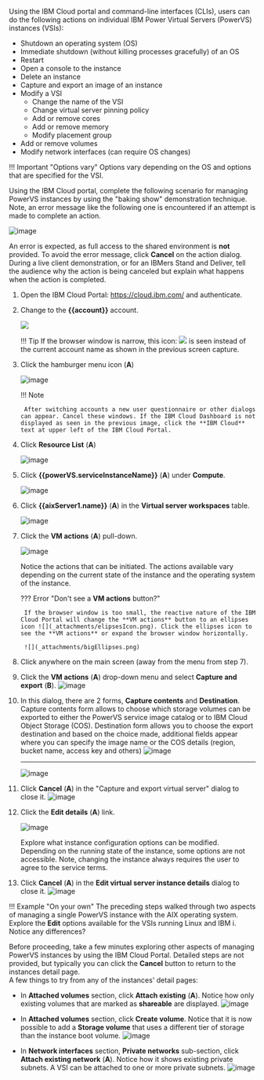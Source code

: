 Using the IBM Cloud portal and command-line interfaces (CLIs), users can do the following actions on individual IBM Power Virtual Servers (PowerVS) instances (VSIs):

- Shutdown an operating system (OS)
- Immediate shutdown (without killing processes gracefully) of an OS
- Restart
- Open a console to the instance
- Delete an instance
- Capture and export an image of an instance
- Modify a VSI
    - Change the name of the VSI
    - Change virtual server pinning policy
    - Add or remove cores
    - Add or remove memory
    - Modify placement group
- Add or remove volumes
- Modify network interfaces (can require OS changes)

!!! Important "Options vary"
    Options vary depending on the OS and options that are specified for the VSI. 

Using the IBM Cloud portal, complete the following scenario for managing PowerVS instances by using the "baking show" demonstration technique. Note, an error message like the following one is encountered if an attempt is made to complete an action.

![image](https://github.com/user-attachments/assets/759e43dd-a733-47a9-8460-530a99f93a53)

An error is expected, as full access to the shared environment is **not** provided. To avoid the error message, click **Cancel** on the action dialog. During a live client demonstration, or for an IBMers Stand and Deliver, tell the audience why the action is being canceled but explain what happens when the action is completed.

1. Open the IBM Cloud Portal: <a href="https://cloud.ibm.com/" target="_blank">https://cloud.ibm.com/</a> and authenticate.
2. Change to the **{{account}}** account.

    ![](_attachments/SwitchAccounts-final.gif)

    !!! Tip
        If the browser window is narrow, this icon: ![](_attachments/SwitchAccountsIcon.png) is seen instead of the current account name as shown in the previous screen capture.

<!-- 3. Click **Services and software** under **Resource summary** on the IBM Cloud Dashboard. -->

3. Click the hamburger menu icon (**A**)

    ![image](https://github.com/user-attachments/assets/74a0c81f-e687-4d92-9a39-4519f7141e36)

    !!! Note
        
        After switching accounts a new user questionnaire or other dialogs can appear. Cancel these windows. If the IBM Cloud Dashboard is not displayed as seen in the previous image, click the **IBM Cloud** text at upper left of the IBM Cloud Portal.
   
5. Click **Resource List**  (**A**)

    ![image](https://github.com/user-attachments/assets/706544ac-667b-4086-a485-79670f2cecbb)

6. Click **{{powerVS.serviceInstanceName}}** (**A**) under **Compute**.

    ![image](https://github.com/user-attachments/assets/5b779dc8-4bd3-4909-8571-d7ac217502a1)

7. Click **{{aixServer1.name}}** (**A**) in the **Virtual server workspaces** table.

    ![image](https://github.com/user-attachments/assets/125d2256-152a-4ea1-b6f1-af278294cddf)

8. Click the **VM actions** (**A**) pull-down.

    ![image](https://github.com/user-attachments/assets/3146f888-bac0-4d29-90c5-60169efa46e6)

    Notice the actions that can be initiated. The actions available vary depending on the current state of the instance and the operating system of the instance.

    ??? Error "Don't see a **VM actions** button?"

        If the browser window is too small, the reactive nature of the IBM Cloud Portal will change the **VM actions** button to an ellipses icon ![](_attachments/elipsesIcon.png). Click the ellipses icon to see the **VM actions** or expand the browser window horizontally.

        ![](_attachments/bigEllipses.png)

9. Click anywhere on the main screen (away from the menu from step 7).
10. Click the **VM actions** (**A**) drop-down menu and select **Capture and export** (**B**). 
    ![image](https://github.com/user-attachments/assets/ad1edafb-f842-4a75-9f97-e314f44ef292)

11. In this dialog, there are 2 forms, **Capture contents** and **Destination**. Capture contents form allows to choose which storage volumes can be exported to either the PowerVS service image catalog or to IBM Cloud Object Storage (COS). Destination form allows you to choose the export destination and based on the choice made, additional fields appear where you can specify the image name or the COS details (region, bucket name, access key and others)
    ![image](https://github.com/user-attachments/assets/1eeb302f-a9d0-4ce9-b4d8-500231b0a213)

    <hr>

    ![image](https://github.com/user-attachments/assets/e897cd47-73db-4e0a-bfad-73128f148ded)

13. Click **Cancel** (**A**) in the "Capture and export virtual server" dialog to close it.
    ![image](https://github.com/user-attachments/assets/c59a5b74-4c0b-4987-acfc-4d5b0d33de03)

14. Click the **Edit details** (**A**) link.

    ![image](https://github.com/user-attachments/assets/3c232c93-421d-47a7-9c39-1a1bce200b5a)

    Explore what instance configuration options can be modified. Depending on the running state of the instance, some options are not accessible. Note, changing the instance always requires the user to agree to the service terms.

15. Click **Cancel** (**A**) in the **Edit virtual server instance details** dialog to close it.
    ![image](https://github.com/user-attachments/assets/8d0fdfe6-814f-4d22-a2c8-d75cbbb0745a)


!!! Example "On your own"
    The preceding steps walked through two aspects of managing a single PowerVS instance with the AIX operating system. Explore the **Edit** options available for the VSIs running Linux and IBM i. Notice any differences?

Before proceeding, take a few minutes exploring other aspects of managing PowerVS instances by using the IBM Cloud Portal. Detailed steps are not provided, but typically you can click the **Cancel** button to return to the instances detail page.<br>A few things to try from any of the instances' detail pages:

- In **Attached volumes** section, click **Attach existing** (**A**). Notice how only existing volumes that are marked as **shareable** are displayed.
  ![image](https://github.com/user-attachments/assets/77e5de15-487c-4014-84cb-032a83796739)

- In **Attached volumes** section, click **Create volume**. Notice that it is now possible to add a **Storage volume** that uses a different tier of storage than the instance boot volume.
  ![image](https://github.com/user-attachments/assets/2dcfebb5-37d1-4bb5-b95a-eca6bfb4d4af)

- In **Network interfaces** section, **Private networks** sub-section, click **Attach existing network** (**A**). Notice how it shows existing private subnets. A VSI can be attached to one or more private subnets.
  ![image](https://github.com/user-attachments/assets/78477159-8d70-4c0f-a218-84513f12100d)

